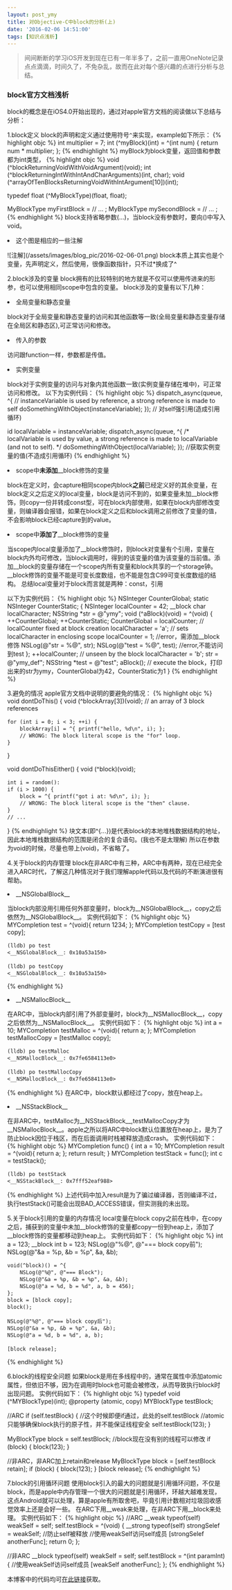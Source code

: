 ```yaml
---
layout: post_ymy
title: 对Objective-C中block的分析(上)
date: '2016-02-06 14:51:00'
tags: [知识点浅析]
---
```


<blockquote>间间断断的学习iOS开发到现在已有一年半多了，之前一直用OneNote记录点点滴滴，时间久了，不免杂乱，故而在此对每个感兴趣的点进行分析与总结。</blockquote>

### block官方文档浅析
block的概念是在iOS4.0开始出现的，通过对apple官方文档的阅读做以下总结与分析：



1.block定义
block的声明和定义通过使用符号```^```来实现，example如下所示：
{% highlight objc %}
int multiplier = 7;
int (^myBlock)(int) = ^(int num) {
    return num * multiplier;
};
{% endhighlight %}
myBlock为block变量，返回值和参数都为int类型，
{% highlight objc %}
void (^blockReturningVoidWithVoidArgument)(void);
int (^blockReturningIntWithIntAndCharArguments)(int, char);
void (^arrayOfTenBlocksReturningVoidWithIntArgument[10])(int);

typedef float (^MyBlockType)(float, float);
 
MyBlockType myFirstBlock = // ... ;
MyBlockType mySecondBlock = // ... ;
{% endhighlight %}
block支持省略参数(...)，当block没有参数时，要向()中写入void。
<p><li>这个图是相应的一些注解</li></p>
![注解](/assets/images/blog_pic/2016-02-06-01.png)
block本质上其实也是个变量，先声明定义，然后使用，很像函数指针，只不过*换成了^

2.block涉及的变量
block拥有的比较特别的地方就是不仅可以使用传进来的形参，也可以使用相同scope中包含的变量。
block涉及的变量有以下几种：
<p><li>全局变量和静态变量</li></p>
block对于全局变量和静态变量的访问和其他函数等一致(全局变量和静态变量存储在全局区和静态区),可正常访问和修改。
<p><li>传入的参数</li></p>
访问跟function一样，参数都是传值。
<p><li>实例变量</li></p>
block对于实例变量的访问与对象内其他函数一致(实例变量存储在堆中)，可正常访问和修改。
以下为实例代码：
{% highlight objc %}
dispatch_async(queue, ^{
    // instanceVariable is used by reference, a strong reference is made to self
    doSomethingWithObject(instanceVariable);
}); // 对self强引用(造成引用循环)
 
 
id localVariable = instanceVariable;
dispatch_async(queue, ^{
    /*
      localVariable is used by value, a strong reference is made to localVariable
      (and not to self).
    */
    doSomethingWithObject(localVariable);
}); //获取实例变量的值(不造成引用循环)
{% endhighlight %}

<p><li>scope中<strong>未添加</strong>__block修饰的变量</li></p>
block在定义时，会capture相同scope内block<strong>之前</strong>已经定义好的其余变量，在block定义之后定义的local变量，block是访问不到的，如果变量未加__block修饰，则copy一份并转成const型，可在block内部使用，如果在block内部修改变量，则编译器会报错，如果在block定义之后和block调用之前修改了变量的值，不会影响block已经capture到的value。
<p><li>scope中<strong>添加了</strong>__block修饰的变量</li></p>
当scope内local变量添加了__block修饰时，则block对变量有个引用，变量在block内外均可修改，当block调用时，得到的该变量的值为该变量的当前值。添加__block的变量存储在一个scope内所有变量和block共享的一个storage钟。__block修饰的变量不能是可变长度数组，也不能是包含C99可变长度数组的结构。
总结local变量对于block而言就是两种：const，引用

以下为实例代码：
{% highlight objc %}
NSInteger CounterGlobal;
static NSInteger CounterStatic;
{
    NSInteger localCounter = 42;
    __block char localCharacter;
    NSString *str = @"ymy";
    void (^aBlock)(void) = ^(void) {
        ++CounterGlobal;
        ++CounterStatic;
        CounterGlobal = localCounter; // localCounter fixed at block creation
        localCharacter = 'a'; // sets localCharacter in enclosing scope
        localCounter = 1; //error，需添加__block修饰
        NSLog(@"str = %@", str);
        NSLog(@"test = %@", test); //error,不能访问到test
    };
    ++localCounter; // unseen by the block
    localCharacter = 'b';
    str = @"ymy_def";
    NSString *test = @"test";
    aBlock(); // execute the block，打印出来的str为ymy，CounterGlobal为42，CounterStatic为1
}
{% endhighlight %}

3.避免的情况
apple官方文档中说明的要避免的情况：
{% highlight objc %}
void dontDoThis() {
    void (^blockArray[3])(void);  // an array of 3 block references
 
    for (int i = 0; i < 3; ++i) {
        blockArray[i] = ^{ printf("hello, %d\n", i); };
        // WRONG: The block literal scope is the "for" loop.
    }
}
 
void dontDoThisEither() {
    void (^block)(void);
 
    int i = random():
    if (i > 1000) {
        block = ^{ printf("got i at: %d\n", i); };
        // WRONG: The block literal scope is the "then" clause.
    }
    // ...
}
{% endhighlight %}
块文本(即^{...})是代表block的本地堆栈数据结构的地址，因此本地堆栈数据结构的范围是闭合的复合语句。(我也不是太理解)
所以在参数为void的时候，尽量也带上(void)，不省略了。

4.关于block的内存管理
block在非ARC中有三种，ARC中有两种，现在已经完全进入ARC时代，了解这几种情况对于我们理解apple代码以及代码的不断演进很有帮助。

<p><li>__NSGlobalBlock__</li></p>
当block内部没用引用任何外部变量时，block为__NSGlobalBlock__，copy之后依然为__NSGlobalBlock__。
实例代码如下：
{% highlight objc %}
    MYCompletion test = ^(void){
        return 1234;
    };
    MYCompletion testCopy = [test copy];

    (lldb) po test
    <__NSGlobalBlock__: 0x10a53a150>
    
    (lldb) po testCopy
    <__NSGlobalBlock__: 0x10a53a150>
{% endhighlight %}

<p><li>__NSMallocBlock__</li></p>
在ARC中，当block内部引用了外部变量时，block为__NSMallocBlock__，copy之后依然为__NSMallocBlock__。
实例代码如下：
{% highlight objc %}
    int a = 10;
    MYCompletion testMalloc = ^(void){
        return a;
    };
    MYCompletion testMallocCopy = [testMalloc copy];

    (lldb) po testMalloc
    <__NSMallocBlock__: 0x7fe6584113e0>
    
    (lldb) po testMallocCopy
    <__NSMallocBlock__: 0x7fe6584113e0>
{% endhighlight %}
在ARC中，block默认都经过了copy，放在heap上。

<p><li>__NSStackBlock__</li></p>
在非ARC中，testMalloc为__NSStackBlock__,testMallocCopy才为__NSMallocBlock__。apple之所以将ARC中block默认位置放在heap上，是为了防止block因位于栈区，而在后面调用时栈被释放造成crash。
实例代码如下：
{% highlight objc %}    
    MYCompletion func()
    {
        int a = 10;
        MYCompletion result = ^(void){
            return a;
        };
        return result;
    }
    MYCompletion testStack = func();
    int c = testStack();

    (lldb) po testStack
    <__NSStackBlock__: 0x7fff52eaf988>
{% endhighlight %}
上述代码中加入result是为了骗过编译器，否则编译不过，执行testStack()可能会出现BAD_ACCESS错误，但实测我的未出现。

5.关于block引用的变量的内存情况
local变量在block copy之前在栈中，在copy之后，捕获到的变量中未加__block修饰的变量都copy一份到heap上，添加了__block修饰的变量都移动到heap上。
实例代码如下：
{% highlight objc %}
    int a = 123;
    __block int b = 123;
    NSLog(@"%@", @"=== block copy前");
    NSLog(@"&a = %p, &b = %p", &a, &b);
    
    void(^block)() = ^{
        NSLog(@"%@", @"=== Block");
        NSLog(@"&a = %p, &b = %p", &a, &b);
        NSLog(@"a = %d, b = %d", a, b = 456);
    };
    block = [block copy];
    block();
    
    NSLog(@"%@", @"=== block copy后");
    NSLog(@"&a = %p, &b = %p", &a, &b);
    NSLog(@"a = %d, b = %d", a, b);
    
    [block release];
{% endhighlight %}

6.block的线程安全问题
如果block是用在多线程中的，通常在属性中添加atomic属性，但依旧不够，因为在调用时block也可能会被修改，从而导致执行block时出现问题。
实例代码如下：
{% highlight objc %}
typedef void (^MYBlockType)(int);
@property (atomic, copy) MYBlockType testBlock;

//ARC
if (self.testBlock)
{
    //这个时候即便if通过，此处的self.testBlock
    //atomic只能够确保block执行的原子性，并不能保证线程安全
    self.testBlock(123);
}

MyBlockType block = self.testBlock;
//block现在没有别的线程可以修改
if (block)
{
    block(123);
}

//非ARC，非ARC加上retain和release
MyBlockType block = [self.testBlock retain];
if (block)
{
    block(123);
}
[block release];
{% endhighlight %}

7.block的引用循环问题
使用block引入的最大的问题就是引用循环问题，不仅是block，而是apple中内存管理一个很大的问题就是引用循环，环越大越难发现，这点Android就可以处理，算是apple有所取舍吧，毕竟引用计数相对垃圾回收感觉效率上还是会好一些。
在ARC下用__weak来处理，在非ARC下用__block来处理。
实例代码如下：
{% highlight objc %}
//ARC
    __weak typeof(self) weakSelf = self;
    self.testBlock = ^(void)
    {
        __strong typeof(self) strongSelef = weakSelf; //防止self被释放
        //使用weakSelf访问self成员
        [strongSelef anotherFunc];
        return 0;
    };

//非ARC
    __block typeof(self) weakSelf = self;
    self.testBlock = ^(int paramInt)
    {
        //使用weakSelf访问self成员
        [weakSelf anotherFunc];
    };
{% endhighlight %}

本博客中的代码均可[在此链接](https://github.com/yemingyu/MYTestBlock)获取。


